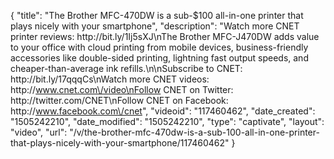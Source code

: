 {
    "title": "The Brother MFC-470DW is a sub-$100 all-in-one printer that plays nicely with your smartphone",
    "description": "Watch more CNET printer reviews: http:\/\/bit.ly\/1Ij5sXJ\nThe Brother MFC-J470DW adds value to your office with cloud printing from mobile devices, business-friendly accessories like double-sided printing, lightning fast output speeds, and cheaper-than-average ink refills.\n\nSubscribe to CNET: http:\/\/bit.ly\/17qqqCs\nWatch more CNET videos: http:\/\/www.cnet.com\/video\nFollow CNET on Twitter: http:\/\/twitter.com\/CNET\nFollow CNET on Facebook: http:\/\/www.facebook.com\/cnet",
    "videoid": "117460462",
    "date_created": "1505242210",
    "date_modified": "1505242210",
    "type": "captivate",
    "layout": "video",
    "url": "\/v\/the-brother-mfc-470dw-is-a-sub-100-all-in-one-printer-that-plays-nicely-with-your-smartphone\/117460462"
}